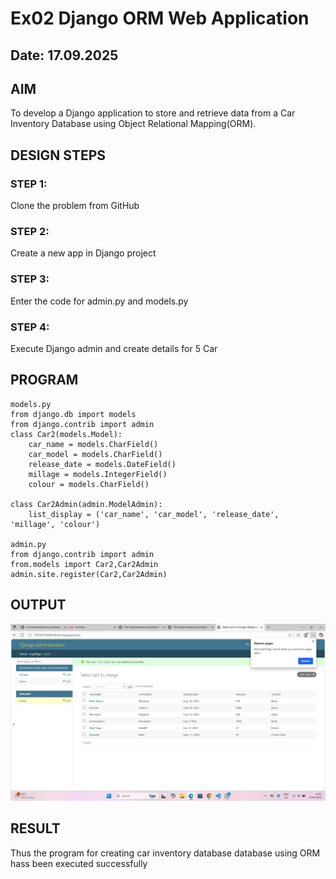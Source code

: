 # Ex02 Django ORM Web Application
## Date: 17.09.2025

## AIM
To develop a Django application to store and retrieve data from a Car Inventory Database using Object Relational Mapping(ORM).

## DESIGN STEPS

### STEP 1:
Clone the problem from GitHub

### STEP 2:
Create a new app in Django project

### STEP 3:
Enter the code for admin.py and models.py

### STEP 4:
Execute Django admin and create details for 5 Car 

## PROGRAM

```
models.py
from django.db import models
from django.contrib import admin
class Car2(models.Model):
    car_name = models.CharField()
    car_model = models.CharField()
    release_date = models.DateField()
    millage = models.IntegerField()
    colour = models.CharField()

class Car2Admin(admin.ModelAdmin):
    list_display = ('car_name', 'car_model', 'release_date', 'millage', 'colour')

admin.py
from django.contrib import admin
from.models import Car2,Car2Admin
admin.site.register(Car2,Car2Admin)
```
## OUTPUT
![alt text](<exp2/Screenshot 2025-09-17 105008.png>)



## RESULT
Thus the program for creating car inventory database database using ORM hass been executed successfully
